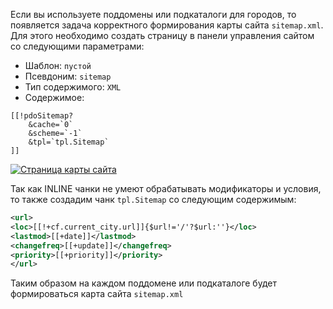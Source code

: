Если вы используете поддомены или подкаталоги для городов, то появляется задача корректного формирования карты сайта `sitemap.xml`. Для этого необходимо создать страницу в панели управления сайтом со следующими параметрами:

* Шаблон: `пустой`
* Псевдоним: `sitemap`
* Тип содержимого: `XML`
* Содержимое:

``` modx
[[!pdoSitemap?
    &cache=`0`
    &scheme=`-1`
    &tpl=`tpl.Sitemap`
]]
```

[![Страница карты сайта](https://file.modx.pro/files/e/1/c/e1c702d8c9c0d8ab4ce2d14926c38d5ds.jpg)](https://file.modx.pro/files/e/1/c/e1c702d8c9c0d8ab4ce2d14926c38d5d.png)

Так как INLINE чанки не умеют обрабатывать модификаторы и условия, то также создадим чанк `tpl.Sitemap` со следующим содержимым:

```xml
<url>
<loc>[[!+cf.current_city.url]]{$url!='/'?$url:''}</loc>
<lastmod>[[+date]]</lastmod>
<changefreq>[[+update]]</changefreq>
<priority>[[+priority]]</priority>
</url>
```

Таким образом на каждом поддомене или подкаталоге будет формироваться карта сайта `sitemap.xml`
